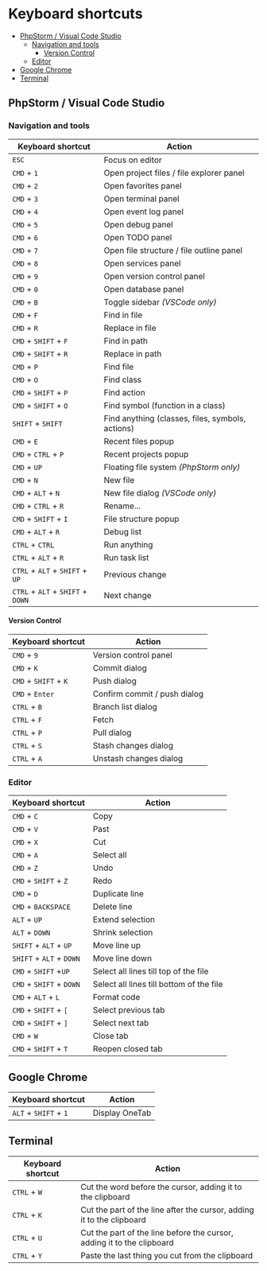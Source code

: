 # Keyboard shortcuts

- [PhpStorm / Visual Code Studio](#phpstorm--visual-code-studio)
  - [Navigation and tools](#navigation-and-tools)
    - [Version Control](#version-control)
  - [Editor](#editor)
- [Google Chrome](#google-chrome)
- [Terminal](#terminal)

## PhpStorm / Visual Code Studio

### Navigation and tools

| Keyboard shortcut | Action |
| ------ | ------ |
| `ESC` | Focus on editor |
| `CMD` + `1` | Open project files / file explorer panel |
| `CMD` + `2` | Open favorites panel |
| `CMD` + `3` | Open terminal panel |
| `CMD` + `4` | Open event log panel |
| `CMD` + `5` | Open debug panel |
| `CMD` + `6` | Open TODO panel |
| `CMD` + `7` | Open file structure / file outline panel |
| `CMD` + `8` | Open services panel |
| `CMD` + `9` | Open version control panel |
| `CMD` + `0` | Open database panel |
| `CMD` + `B` | Toggle sidebar *(VSCode only)* |
| `CMD` + `F` | Find in file |
| `CMD` + `R` | Replace in file |
| `CMD` + `SHIFT` + `F` | Find in path |
| `CMD` + `SHIFT` + `R` | Replace in path |
| `CMD` + `P` | Find file |
| `CMD` + `O` | Find class |
| `CMD` + `SHIFT` + `P` | Find action |
| `CMD` + `SHIFT` + `O` | Find symbol (function in a class) |
| `SHIFT` + `SHIFT` | Find anything (classes, files, symbols, actions) |
| `CMD` + `E` | Recent files popup |
| `CMD` + `CTRL` + `P` | Recent projects popup |
| `CMD` + `UP` | Floating file system *(PhpStorm only)* |
| `CMD` + `N` | New file |
| `CMD` + `ALT` + `N` | New file dialog *(VSCode only)* |
| `CMD` + `CTRL` + `R` | Rename... |
| `CMD` + `SHIFT` + `I` | File structure popup |
| `CMD` + `ALT` + `R` | Debug list |
| `CTRL` + `CTRL` | Run anything |
| `CTRL` + `ALT` + `R` | Run task list |
| `CTRL` + `ALT` + `SHIFT` + `UP` | Previous change |
| `CTRL` + `ALT` + `SHIFT` + `DOWN` | Next change |

#### Version Control

| Keyboard shortcut | Action |
| ------ | ------ |
| `CMD` + `9` | Version control panel |
| `CMD` + `K` | Commit dialog |
| `CMD` + `SHIFT` + `K` | Push dialog |
| `CMD` + `Enter` | Confirm commit / push dialog |
| `CTRL` + `B` | Branch list dialog |
| `CTRL` + `F` | Fetch |
| `CTRL` + `P` | Pull dialog |
| `CTRL` + `S` | Stash changes dialog |
| `CTRL` + `A` | Unstash changes dialog |

### Editor

| Keyboard shortcut | Action |
| ------ | ------ |
| `CMD` + `C` | Copy |
| `CMD` + `V` | Past |
| `CMD` + `X` | Cut |
| `CMD` + `A` | Select all |
| `CMD` + `Z` | Undo |
| `CMD` + `SHIFT` + `Z` | Redo |
| `CMD` + `D` | Duplicate line |
| `CMD` + `BACKSPACE` | Delete line |
| `ALT` + `UP` | Extend selection |
| `ALT` + `DOWN` | Shrink selection |
| `SHIFT` + `ALT` + `UP` | Move line up |
| `SHIFT` + `ALT` + `DOWN` | Move line down |
| `CMD` + `SHIFT` +`UP` | Select all lines till top of the file |
| `CMD` + `SHIFT` + `DOWN` | Select all lines till bottom of the file |
| `CMD` + `ALT` + `L` | Format code |
| `CMD` + `SHIFT` + `[` | Select previous tab |
| `CMD` + `SHIFT` + `]` | Select next tab |
| `CMD` + `W` | Close tab |
| `CMD` + `SHIFT` + `T` | Reopen closed tab |

## Google Chrome

| Keyboard shortcut | Action |
| ------ | ------ |
| `ALT` + `SHIFT` + `1` | Display OneTab |

## Terminal

| Keyboard shortcut | Action |
| ------ | ------ |
| `CTRL` + `W` | Cut the word before the cursor, adding it to the clipboard |
| `CTRL` + `K` | Cut the part of the line after the cursor, adding it to the clipboard |
| `CTRL` + `U` | Cut the part of the line before the cursor, adding it to the clipboard |
| `CTRL` + `Y` | Paste the last thing you cut from the clipboard |

